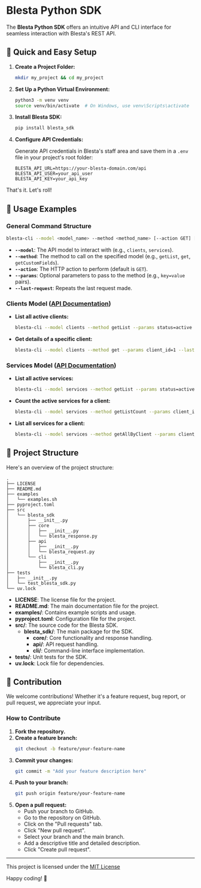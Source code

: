 # Blesta Python SDK

The **Blesta Python SDK** offers an intuitive API and CLI interface for seamless interaction with Blesta's REST API.

## 🚀 Quick and Easy Setup

1. **Create a Project Folder:**
   ```bash
   mkdir my_project && cd my_project
   ```

2. **Set Up a Python Virtual Environment:**
   ```bash
   python3 -m venv venv
   source venv/bin/activate  # On Windows, use venv\Scripts\activate
   ```

3. **Install Blesta SDK:**
   ```bash
   pip install blesta_sdk
   ```

4. **Configure API Credentials:**

   Generate API credentials in Blesta's staff area and save them in a `.env` file in your project's root folder:

   ```env
   BLESTA_API_URL=https://your-blesta-domain.com/api
   BLESTA_API_USER=your_api_user
   BLESTA_API_KEY=your_api_key
   ```

  That's it. Let's roll!

## 📖 Usage Examples

### General Command Structure

```bash
blesta-cli --model <model_name> --method <method_name> [--action GET] [--params key=value key2=value2] [--last-request]
```

- **`--model`**: The API model to interact with (e.g., `clients`, `services`).
- **`--method`**: The method to call on the specified model (e.g., `getList`, `get`, `getCustomFields`).
- **`--action`**: The HTTP action to perform (default is `GET`).
- **`--params`**: Optional parameters to pass to the method (e.g., `key=value` pairs).
- **`--last-request`**: Repeats the last request made.

### Clients Model ([API Documentation](https://source-docs.blesta.com/class-Clients.html))

- **List all active clients:**
  ```bash
  blesta-cli --model clients --method getList --params status=active --last-request
  ```

- **Get details of a specific client:**
  ```bash
  blesta-cli --model clients --method get --params client_id=1 --last-request
  ```

### Services Model ([API Documentation](https://source-docs.blesta.com/class-Services.html))

- **List all active services:**
  ```bash
  blesta-cli --model services --method getList --params status=active --last-request
  ```

- **Count the active services for a client:**
  ```bash
  blesta-cli --model services --method getListCount --params client_id=1 status=active
  ```

- **List all services for a client:**
  ```bash
  blesta-cli --model services --method getAllByClient --params client_id=1 status=active --last-request
  ```

## 📂 Project Structure

Here's an overview of the project structure:

```
.
├── LICENSE
├── README.md
├── examples
│   └── examples.sh
├── pyproject.toml
├── src
│   └── blesta_sdk
│       ├── __init__.py
│       ├── core
│       │   ├── __init__.py
│       │   └── blesta_response.py
│       ├── api
│       │   ├── __init__.py
│       │   └── blesta_request.py
│       └── cli
│           ├── __init__.py
│           └── blesta_cli.py
├── tests
│   ├── __init__.py
│   └── test_blesta_sdk.py
└── uv.lock
```

- **LICENSE**: The license file for the project.
- **README.md**: The main documentation file for the project.
- **examples/**: Contains example scripts and usage.
- **pyproject.toml**: Configuration file for the project.
- **src/**: The source code for the Blesta SDK.
  - **blesta_sdk/**: The main package for the SDK.
    - **core/**: Core functionality and response handling.
    - **api/**: API request handling.
    - **cli/**: Command-line interface implementation.
- **tests/**: Unit tests for the SDK.
- **uv.lock**: Lock file for dependencies.

## 🤝 Contribution

We welcome contributions! Whether it's a feature request, bug report, or pull request, we appreciate your input.

### How to Contribute

1. **Fork the repository.**
2. **Create a feature branch:**
   ```bash
   git checkout -b feature/your-feature-name
   ```
3. **Commit your changes:**
   ```bash
   git commit -m "Add your feature description here"
   ```
4. **Push to your branch:**
   ```bash
   git push origin feature/your-feature-name
   ```
5. **Open a pull request:**
   - Push your branch to GitHub.
   - Go to the repository on GitHub.
   - Click on the "Pull requests" tab.
   - Click "New pull request".
   - Select your branch and the main branch.
   - Add a descriptive title and detailed description.
   - Click "Create pull request".

---

This project is licensed under the [MIT License](LICENSE)

Happy coding! 🎉
